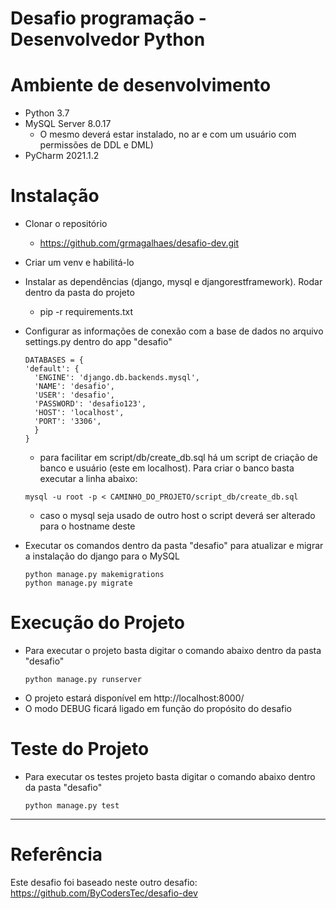 # Desafio programação - Desenvolvedor Python

# Ambiente de desenvolvimento
* Python 3.7
* MySQL Server 8.0.17 
  * O mesmo deverá estar instalado, no ar e com um usuário com permissões de DDL e DML)
* PyCharm 2021.1.2

# Instalação
* Clonar o repositório 
  * https://github.com/grmagalhaes/desafio-dev.git
* Criar um venv e habilitá-lo
* Instalar as dependências (django, mysql e djangorestframework). Rodar dentro da pasta do projeto
    * pip -r requirements.txt
* Configurar as informações de conexão com a base de dados no arquivo settings.py dentro do app "desafio"  
    ```
    DATABASES = {
    'default': {
      'ENGINE': 'django.db.backends.mysql',
      'NAME': 'desafio',
      'USER': 'desafio',
      'PASSWORD': 'desafio123',
      'HOST': 'localhost',
      'PORT': '3306',
      }
    }
    ```
    * para facilitar em script/db/create_db.sql há um script de criação de banco e usuário (este em localhost). Para criar o banco basta executar a linha abaixo:
    ```
    mysql -u root -p < CAMINHO_DO_PROJETO/script_db/create_db.sql
    ```
    * caso o mysql seja usado de outro host o script deverá ser alterado para o hostname deste

    
* Executar os comandos dentro da pasta "desafio" para atualizar e migrar a instalação do django para o MySQL
    ```
    python manage.py makemigrations
    python manage.py migrate
    ```

# Execução do Projeto
* Para executar o projeto basta digitar o comando abaixo dentro da pasta "desafio"
    ```
    python manage.py runserver
    ```
* O projeto estará disponível em http://localhost:8000/
* O modo DEBUG ficará ligado em função do propósito do desafio

# Teste do Projeto
* Para executar os testes projeto basta digitar o comando abaixo dentro da pasta "desafio"
    ```
    python manage.py test
    ```
---

# Referência

Este desafio foi baseado neste outro desafio: https://github.com/ByCodersTec/desafio-dev
